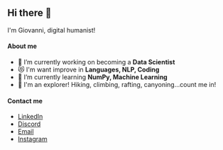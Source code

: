 ## Hi there 👋
I'm Giovanni, digital humanist!

#### About me
- 🔭 I’m currently working on becoming a **Data Scientist**
- 😻 I'm want improve in **Languages, NLP, Coding**
- 🌱 I’m currently learning **NumPy, Machine Learning**
- 🗻 I'm an explorer! Hiking, climbing, rafting, canyoning...count me in!

#### Contact me
- [LinkedIn](https://www.linkedin.com/in/giovanniduca13/)
- [Discord](https://discordapp.com/users/r3lativo#4280)
- [Email](mailto:gio.duca13d@gmail.com)
- [Instagram](https://www.instagram.com/dju.one/)
